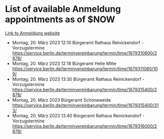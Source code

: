 # List of available Anmeldung appointments as of $NOW
[Link to Anmeldung website](https://service.berlin.de/terminvereinbarung/termin/tag.php?termin=1&anliegen[]=120686&dienstleisterlist=122210,122217,327316,122219,327312,122227,327314,122231,327346,122243,327348,122254,122252,329742,122260,329745,122262,329748,122271,327278,122273,327274,122277,327276,330436,122280,327294,122282,327290,122284,327292,122291,327270,122285,327266,122286,327264,122296,327268,150230,329760,122297,327286,122294,327284,122312,329763,122314,329775,122304,327330,122311,327334,122309,327332,317869,122281,327352,122279,329772,122283,122276,327324,122274,327326,122267,329766,122246,327318,122251,327320,122257,327322,122208,327298,122226,327300&herkunft=http%3A%2F%2Fservice.berlin.de%2Fdienstleistung%2F120686%2F)
- Montag, 20. März 2023 12:10 Bürgeramt Rathaus Reinickendorf - Vorzugstermine https://service.berlin.de/terminvereinbarung/termin/time/1679310600/2878/
- Montag, 20. März 2023 12:18 Bürgeramt Helle Mitte https://service.berlin.de/terminvereinbarung/termin/time/1679311080/109/
- Montag, 20. März 2023 13:30 Bürgeramt Rathaus Reinickendorf - Vorzugstermine https://service.berlin.de/terminvereinbarung/termin/time/1679315400/2878/
- Montag, 20. März 2023  Bürgeramt Schöneweide https://service.berlin.de/terminvereinbarung/termin/time/1679315400/313/
- Montag, 20. März 2023 13:40 Bürgeramt Rathaus Reinickendorf - Vorzugstermine https://service.berlin.de/terminvereinbarung/termin/time/1679316000/2878/
